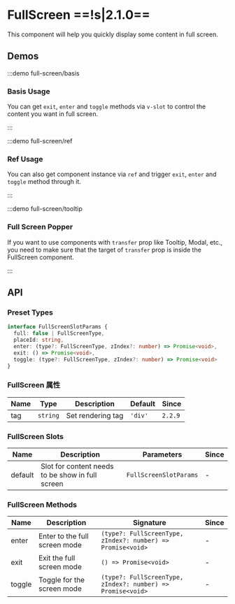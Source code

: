 # FullScreen ==!s|2.1.0==

This component will help you quickly display some content in full screen.

## Demos

:::demo full-screen/basis

### Basis Usage

You can get `exit`, `enter` and `toggle` methods via `v-slot` to control the content you want in full screen.

:::

:::demo full-screen/ref

### Ref Usage

You can also get component instance via `ref` and trigger `exit`, `enter` and `toggle` method through it.

:::

:::demo full-screen/tooltip

### Full Screen Popper

If you want to use components with `transfer` prop like Tooltip, Modal, etc., you need to make sure that the target of `transfer` prop is inside the FullScreen component.

:::

## API

### Preset Types

```ts
interface FullScreenSlotParams {
  full: false | FullScreenType,
  placeId: string,
  enter: (type?: FullScreenType, zIndex?: number) => Promise<void>,
  exit: () => Promise<void>,
  toggle: (type?: FullScreenType, zIndex?: number) => Promise<void>
}
```

### FullScreen 属性

| Name | Type     | Description       | Default | Since   |
| ---- | -------- | ----------------- | ------- | ------- |
| tag  | `string` | Set rendering tag | `'div'` | `2.2.9` |

### FullScreen Slots

| Name    | Description                                      | Parameters             | Since |
| ------- | ------------------------------------------------ | ---------------------- | ----- |
| default | Slot for content needs to be show in full screen | `FullScreenSlotParams` | -     |

### FullScreen Methods

| Name   | Description                   | Signature                                                   | Since |
| ------ | ----------------------------- | ----------------------------------------------------------- | ----- |
| enter  | Enter to the full screen mode | `(type?: FullScreenType, zIndex?: number) => Promise<void>` | -     |
| exit   | Exit the full screen mode     | `() => Promise<void>`                                       | -     |
| toggle | Toggle for the screen mode    | `(type?: FullScreenType, zIndex?: number) => Promise<void>` | -     |
